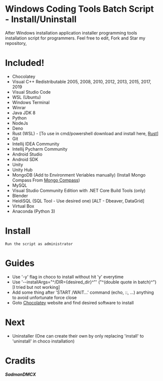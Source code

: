 # Windows Coding Tools Batch Script - Install/Uninstall
After Windows installation application installer programming tools installation script for programmers. Feel free to edit, Fork and Star my repository,

# Included!
  - Chocolatey
  - Visual C++ Redistributable 2005, 2008, 2010, 2012, 2013, 2015, 2017, 2019
  - Visual Studio Code
  - WSL (Ubuntu)
  - Windows Terminal
  - Winrar
  - Java JDK 8
  - Python 
  - NodeJs
  - Deno
  - Rust (WSL) - [To use in cmd/powershell download and install here, [Rust](https://www.rust-lang.org/tools/install)]
  - Git
  - Intellij IDEA Community
  - Intellij Pycharm Community
  - Android Studio 
  - Android SDK
  - Unity 
  - Unity Hub
  - MongoDB (Add to Environment Veriables manually) (Install Mongo Compass From [Mongo Compass](https://www.mongodb.com/try/download/compass)) 
  - MySQL
  - Visual Studio Community Edition with .NET Core Build Tools (only)
  - Blender
  - HeidiSQL (SQL Tool - Use desired one) [ALT - Dbeaver, DataGrid]
  - Virtual Box
  - Anaconda (Python 3)

# Install
```
Run the script as administrator
```

# Guides
  - Use '-y' flag in choco to install without hit 'y' everytime 
  - Use '--installArgs="^/DIR={desired_dir}^"' ("^(double quote in batch)^") [I tried but not working]
  - Add some thing after 'START /WAIT...' command (echo, ::, ...) anything to avoid unfortunate force close
  - Goto [Chocolatey](https://chocolatey.org/) website and find desired software to install

# Next
  - Uninstaller (One can create their own by only replacing 'install' to 'uninstall' in choco installation)

# Cradits 
##### SadmanDMCX 
